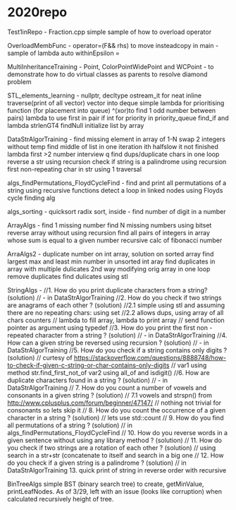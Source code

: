 # 2020repo
Test1inRepo -
Fraction.cpp simple sample of how to overload
operator

OverloadMembFunc -
operator=(F&& rhs) to move insteadcopy
in main - sample of lambda auto withinEpsilon =

MultiInheritanceTraining -
Point, ColorPointWidePoint and WCPoint - to demonstrate how to do 
virtual classes as parents to resolve diamond problem

STL_elements_learning -
nullptr, decltype
ostream_it for neat inline traverse(print of all vector)
vector into deque
simple lambda for prioritising function (for placement into queue)
^(xor)to find 1 odd number between pairs)
lambda to use first in pair if int for priority in priority_queue
find_if and lambda strlenGT4
findNull
initialize list by array

DataStrAlgorTraining -
find missing element in array of 1-N
swap 2 integers without temp
find middle of list in one iteration ith halfslow it not finished
lambda first >2 number
interview q find dups/duplicate chars in one loop
reverse a str using recursion
check if string is a palindrome using recursion
first non-repeating char in str using 1 traversal

algs_findPermutations_FloydCycleFind -
find and print all permutations of a string using recursive functions
detect a loop in linked nodes using Floyds cycle finding alg

algs_sorting -
quicksort
radix sort, inside - find number of digit in a number

ArrayAlgs -
find 1 missing number
find N missing numbers using bitset
reverse array without using recursion
find all pairs of integers in array whose sum is equal to a given number
recursive calc of fibonacci number

ArraAlgs2 -
duplicate number on int array, solution on sorted array
find largest max and least min number in unsorted int aray
find duplicates in array with multiple dulicates
2nd way modifying orig array in one loop
remove duplicates
find dulicates using stl

StringAlgs -
//1. How do you print duplicate characters from a string? (solution)
// - in DataStrAlgorTraining
//2. How do you check if two strings are anagrams of each other ? (solution)
//2.1 simple using stl and assuming there are no repeating chars: using set
//2.2 allows dups, using array of all chars counters
// lambda to fill array, lambda to print array
// send function pointer as argument using typedef
//3. How do you print the first non - repeated character from a string ? (solution)
// - in DataStrAlgorTraining
//4. How can a given string be reversed using recursion ? (solution)
// - in DataStrAlgorTraining
//5. How do you check if a string contains only digits ? (solution)
// curtesy of https://stackoverflow.com/questions/8888748/how-to-check-if-given-c-string-or-char-contains-only-digits
// var1 using method str.find_first_not_of var2 using all_of and isdigit()
//6. How are duplicate characters found in a string ? (solution)
// - in DataStrAlgorTraining
// 7. How do you count a number of vowels and consonants in a given string ? (solution)
// 7.1 vowels and strspn() from http://www.cplusplus.com/forum/beginner/47147/
// nothing not trivial for consonants so lets skip it
// 8. How do you count the occurrence of a given character in a string ? (solution)
// lets use std::count 
// 9. How do you find all permutations of a string ? (solution)
// in algs_findPermutations_FloydCycleFind
// 10. How do you reverse words in a given sentence without using any library method ? (solution)
// 11. How do you check if two strings are a rotation of each other ? (solution)
// using search in a str+str (concatenate to itself and search in a big one 
// 12. How do you check if a given string is a palindrome ? (solution)
//  in DataStrAlgorTraining
13. quick print of string in reverse order with recursive

BinTreeAlgs
simple BST (binary search tree) to create, getMinValue,
printLeafNodes.
As of 3/29, left with an issue (looks like corruption)
when calculated recursively height of tree.
